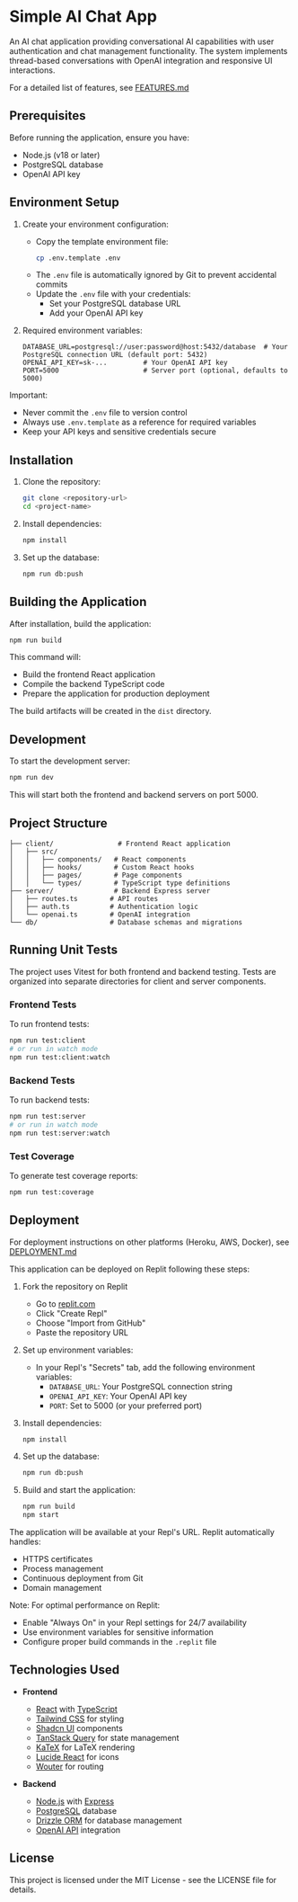 # Simple AI Chat App

An AI chat application providing conversational AI capabilities with user authentication and chat management functionality.
The system implements thread-based conversations with OpenAI integration and responsive UI interactions.

For a detailed list of features, see [FEATURES.md](FEATURES.md)

## Prerequisites

Before running the application, ensure you have:
- Node.js (v18 or later)
- PostgreSQL database
- OpenAI API key

## Environment Setup

1. Create your environment configuration:
   - Copy the template environment file:
     ```bash
     cp .env.template .env
     ```
   - The `.env` file is automatically ignored by Git to prevent accidental commits
   - Update the `.env` file with your credentials:
     - Set your PostgreSQL database URL
     - Add your OpenAI API key

2. Required environment variables:
   ```env
   DATABASE_URL=postgresql://user:password@host:5432/database  # Your PostgreSQL connection URL (default port: 5432)
   OPENAI_API_KEY=sk-...         # Your OpenAI API key
   PORT=5000                     # Server port (optional, defaults to 5000)
   ```

Important:
- Never commit the `.env` file to version control
- Always use `.env.template` as a reference for required variables
- Keep your API keys and sensitive credentials secure

## Installation

1. Clone the repository:
   ```bash
   git clone <repository-url>
   cd <project-name>
   ```

2. Install dependencies:
   ```bash
   npm install
   ```

3. Set up the database:
   ```bash
   npm run db:push
   ```

## Building the Application

After installation, build the application:

```bash
npm run build
```

This command will:
- Build the frontend React application
- Compile the backend TypeScript code
- Prepare the application for production deployment

The build artifacts will be created in the `dist` directory.

## Development

To start the development server:

```bash
npm run dev
```

This will start both the frontend and backend servers on port 5000.

## Project Structure

```
├── client/                # Frontend React application
│   ├── src/
│   │   ├── components/   # React components
│   │   ├── hooks/        # Custom React hooks
│   │   ├── pages/        # Page components
│   │   └── types/        # TypeScript type definitions
├── server/               # Backend Express server
│   ├── routes.ts        # API routes
│   ├── auth.ts          # Authentication logic
│   └── openai.ts        # OpenAI integration
└── db/                  # Database schemas and migrations
```

## Running Unit Tests

The project uses Vitest for both frontend and backend testing. Tests are organized into separate directories for client and server components.

### Frontend Tests
To run frontend tests:
```bash
npm run test:client
# or run in watch mode
npm run test:client:watch
```

### Backend Tests
To run backend tests:
```bash
npm run test:server
# or run in watch mode
npm run test:server:watch
```

### Test Coverage
To generate test coverage reports:
```bash
npm run test:coverage
```

## Deployment

For deployment instructions on other platforms (Heroku, AWS, Docker), see [DEPLOYMENT.md](DEPLOYMENT.md)

This application can be deployed on Replit following these steps:

1. Fork the repository on Replit
   - Go to [replit.com](https://replit.com)
   - Click "Create Repl"
   - Choose "Import from GitHub"
   - Paste the repository URL

2. Set up environment variables:
   - In your Repl's "Secrets" tab, add the following environment variables:
     - `DATABASE_URL`: Your PostgreSQL connection string
     - `OPENAI_API_KEY`: Your OpenAI API key
     - `PORT`: Set to 5000 (or your preferred port)

3. Install dependencies:
   ```bash
   npm install
   ```

4. Set up the database:
   ```bash
   npm run db:push
   ```

5. Build and start the application:
   ```bash
   npm run build
   npm start
   ```

The application will be available at your Repl's URL. Replit automatically handles:
- HTTPS certificates
- Process management
- Continuous deployment from Git
- Domain management

Note: For optimal performance on Replit:
- Enable "Always On" in your Repl settings for 24/7 availability
- Use environment variables for sensitive information
- Configure proper build commands in the `.replit` file

## Technologies Used

- **Frontend**
  - [React](https://react.dev/) with [TypeScript](https://www.typescriptlang.org/)
  - [Tailwind CSS](https://tailwindcss.com/) for styling
  - [Shadcn UI](https://ui.shadcn.com/) components
  - [TanStack Query](https://tanstack.com/query/latest) for state management
  - [KaTeX](https://katex.org/) for LaTeX rendering
  - [Lucide React](https://lucide.dev/guide/packages/lucide-react) for icons
  - [Wouter](https://github.com/molefrog/wouter) for routing

- **Backend**
  - [Node.js](https://nodejs.org/) with [Express](https://expressjs.com/)
  - [PostgreSQL](https://www.postgresql.org/) database
  - [Drizzle ORM](https://orm.drizzle.team/) for database management
  - [OpenAI API](https://platform.openai.com/docs/introduction) integration



## License

This project is licensed under the MIT License - see the LICENSE file for details.
